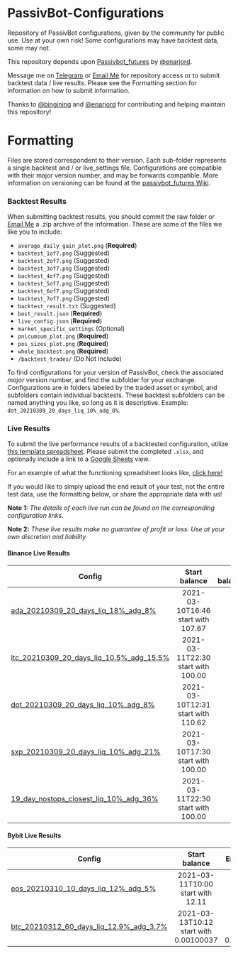 # PassivBot-Configurations

Repository of PassivBot configurations, given by the community for public use.
Use at your own risk! Some configurations may have backtest data, some may not.

This repository depends upon [Passivbot_futures](https://github.com/enarjord/passivbot_futures) by [@enarjord](https://github.com/enarjord/passivbot_futures/wiki).

Message me on [Telegram](https://t.me/JohnKearney1) or [Email Me](mailto:john@kearneyjohn.com) for repository access or to submit backtest data / live results. Please see the Formatting section for information on how to submit information.

Thanks to [@bingining](https://github.com/bingining) and [@enarjord](https://github.com/enarjord) for contributing and helping maintain this repository!


# Formatting

Files are stored correspondent to their version. Each sub-folder represents a single backtest and / or live_settings file. Configurations are compatible with their major version number, and may be forwards compatible. More information on versioning can be found at the [passivbot_futures Wiki](https://github.com/enarjord/passivbot_futures/wiki/Versions).

### Backtest Results

When submitting backtest results, you should commit the raw folder or [Email Me](mailto:john@kearneyjohn.com) a .zip archive of the information. These are some of the files we like you to include:

- `average_daily_gain_plot.png` (**Required**)
- `backtest_1of7.png` (Suggested)
- `backtest_2of7.png` (Suggested)
- `backtest_3of7.png` (Suggested)
- `backtest_4of7.png` (Suggested)
- `backtest_5of7.png` (Suggested)
- `backtest_6of7.png` (Suggested)
- `backtest_7of7.png` (Suggested)
- `backtest_result.txt` (Suggested)
- `best_result.json` (**Required**)
- `live_config.json` (**Required**)
- `market_specific_settings` (Optional)
- `pnlcumsum_plot.png` (**Required**)
- `pos_sizes_plot.png` (**Required**)
- `whole_backtest.png` (**Required**)
- `/backtest_trades/` (Do Not Include)

To find configurations for your version of PassivBot, check the associated *major* version number, and find the subfolder for your exchange. Configurations are in folders labeled by the traded asset or symbol, and subfolders contain individual backtests. These backtest subfolders can be named anything you like, so long as it is descriptive. Example: `dot_20210309_20_days_liq_10%_adg_8%`.

### Live Results

To submit the live performance results of a backtested configuration, utilize [this template spreadsheet](https://docs.google.com/spreadsheets/d/1CulOl_UiXZWFxZi4FX844FBmdeonEzYK7hqiKxFtDc8/edit?usp=sharing). Please submit the completed `.xlsx`, and optionally include a link to a [Google Sheets](https://docs.google.com/spreadsheets/d/1CulOl_UiXZWFxZi4FX844FBmdeonEzYK7hqiKxFtDc8/edit?usp=sharing) view.

For an example of what the functioning spreadsheet looks like, [click here!](https://docs.google.com/spreadsheets/u/1/d/e/2PACX-1vRHWbAfI-XeOPhtyz84ifIIh76q4qlbSb1FdmITiC_Z2txaH-LiiEqvOfwBgEOTOPYSa_l9hA8_tYoi/pubhtml#)

If you would like to simply upload the end result of your test, not the entire test data, use the formatting below, or share the appropriate data with us!

**Note 1:** *The details of each live run can be found on the corresponding configuration links.*

**Note 2:** *These live results make no guarantee of profit or loss. Use at your own discretion and liability.*

#### Binance Live Results
|    Config        |  Start balance |   End balance  |   Comment   |
|------------------|:--------------:|-----------------:|-----------------:|
| [ada_20210309_20_days_liq_18%_adg_8%](https://github.com/JohnKearney1/PassivBot-Configurations/blob/main/v2.0.0/binance/ADAUSDT/ada_20210309_20_days_liq_18%25_adg_8%25) |    2021-03-10T16:46 start with	107.67      | | 2021-03-19T17:45 end with 58.04 | drawdown too high |
| [ltc_20210309_20_days_liq_10.5%_adg_15.5%](https://github.com/JohnKearney1/PassivBot-Configurations/blob/main/v2.0.0/binance/LTCUSDT/ltc_20210309_20_days_liq_10.5%25_adg_15.5%25) |    2021-03-11T22:30 start with	100.00    |  | |
| [dot_20210309_20_days_liq_10%_adg_8%](https://github.com/JohnKearney1/PassivBot-Configurations/blob/main/v2.0.0/binance/DOTUSDT/dot_20210309_20_days_liq_10%25_adg_8%25) |    2021-03-10T12:31 start with	110.62   |  | |
| [sxp_20210309_20_days_liq_10%_adg_21%](https://github.com/JohnKearney1/PassivBot-Configurations/blob/main/v2.0.0/binance/SXPUSDT/sxp_20210309_20_days_liq_10%25_adg_21%25) |    2021-03-10T17:30 start with	100.00   |  | |
| [19_day_nostops_closest_liq_10%_adg_36%](https://github.com/JohnKearney1/PassivBot-Configurations/tree/main/v2.0.0/binance/LITUSDT/19_day_nostops_closest_liq_10%25_adg_36%25) |    2021-03-11T22:30 start with	100.00   |  | |

#### Bybit Live Results
|    Config        |  Start balance |   End balance   |   Comment   |
|------------------|:--------------:|-----------------:|-----------------:|
| [eos_20210310_10_days_liq_12%_adg_5%](https://github.com/JohnKearney1/PassivBot-Configurations/tree/main/v2.0.0/bybit/EOSUSD/eos_20210310_10_days_liq_12%25_adg_5%25) |    2021-03-11T10:00 start with	12.11   | 2021-03-14T09:53 end with 9.07 | Not stable |
| [btc_20210312_60_days_liq_12.9%_adg_3.7%](https://github.com/JohnKearney1/PassivBot-Configurations/blob/main/v2.0.0/bybit/BTCUSD/btc_20210312_60_days_liq_12.9%25_adg_3.7%25) |    2021-03-13T10:12 start with	0.00100037   | 2021-03-16T10:00 end with	0.00097793 | profit too low  |
